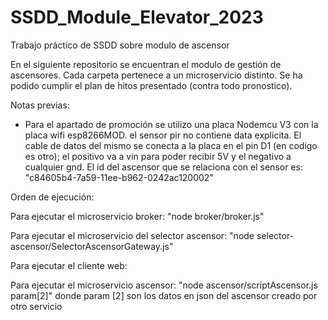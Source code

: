# SSDD_Module_Elevator_2023
Trabajo práctico de SSDD sobre modulo de ascensor

En el siguiente repositorio se encuentran el modulo de gestión de ascensores. Cada carpeta pertenece a un microservicio distinto. Se ha podido cumplir el plan de hitos presentado (contra todo pronostico).

Notas previas:

- Para el apartado de promoción se utilizo una placa Nodemcu V3 con la placa wifi esp8266MOD. el sensor pir no contiene data explicita. El cable de datos del mismo se conecta a la placa en el pin D1 (en codigo es otro); el positivo va a vin para poder recibir 5V y el negativo a cualquier gnd. El id del ascensor que se relaciona con el sensor es: "c84605b4-7a59-11ee-b962-0242ac120002"

Orden de ejecución:

Para ejecutar el microservicio broker: "node broker/broker.js"

Para ejecutar el microservicio del selector ascensor:  "node selector-ascensor/SelectorAscensorGateway.js"

Para ejecutar el cliente web: 

Para ejecutar el microservicio ascensor: "node ascensor/scriptAscensor.js param[2]" donde param [2] son los datos en json del ascensor creado por otro servicio